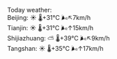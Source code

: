 Today weather:  
Beijing: ☀️   🌡️+31°C 🌬️↖7km/h  
Tianjin: ☀️   🌡️+31°C 🌬️↑15km/h  
Shijiazhuang: ⛅️  🌡️+39°C 🌬️↖9km/h  
Tangshan: ☀️   🌡️+35°C 🌬️↑17km/h  

